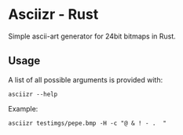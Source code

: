 # Asciizr - Rust

Simple ascii-art generator for 24bit bitmaps in Rust.

## Usage

A list of all possible arguments is provided with:

```shell
asciizr --help
```

Example:

```shell
asciizr testimgs/pepe.bmp -H -c "@ & ! - .  "
```
